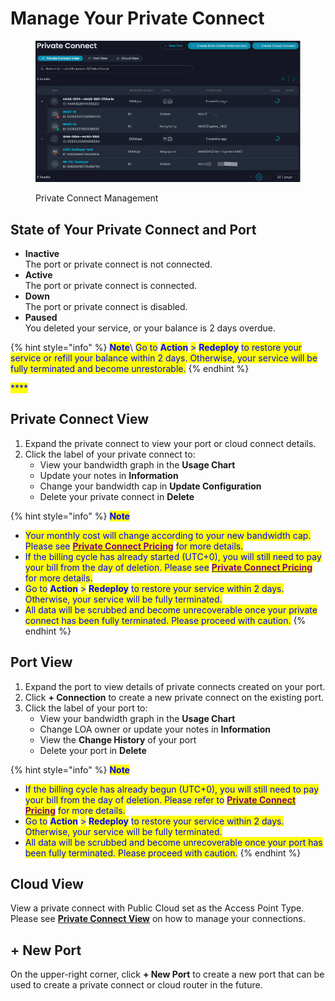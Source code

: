 # Manage Your Private Connect

<figure><img src="../../../.gitbook/assets/Article_1 (11).jpg" alt=""><figcaption><p>Private Connect Management</p></figcaption></figure>

## **State of Your Private Connect and Port**

* **Inactive**\
  The port or private connect is not connected.
* **Active**\
  The port or private connect is connected.
* **Down**\
  The port or private connect is disabled.
* **Paused** \
  You deleted your service, or your balance is 2 days overdue.

{% hint style="info" %}
<mark style="color:blue;">**Note**</mark>\ <mark style="color:blue;">Go to</mark> <mark style="color:blue;"></mark><mark style="color:blue;">**Action**</mark> <mark style="color:blue;"></mark><mark style="color:blue;">></mark> <mark style="color:blue;"></mark><mark style="color:blue;">**Redeploy**</mark> <mark style="color:blue;"></mark><mark style="color:blue;">to restore your service or refill your balance within 2 days. Otherwise, your service will be fully terminated and become unrestorable.</mark>
{% endhint %}

<mark style="color:blue;">****</mark>

## **Private Connect View**

1. Expand the private connect to view your port or cloud connect details.
2. Click the label of your private connect to:
   * View your bandwidth graph in the **Usage Chart**
   * Update your notes in **Information**
   * Change your bandwidth cap in **Update Configuration**
   * Delete your private connect in **Delete**

{% hint style="info" %}
<mark style="color:blue;">**Note**</mark>

* <mark style="color:blue;">Your monthly cost will change according to your new bandwidth cap. Please see</mark> [<mark style="color:purple;">**Private Connect Pricing**</mark>](../../../pricing/cloud-networking-pricing/private-connect-pricing.md) <mark style="color:blue;">for more details.</mark>
* <mark style="color:blue;">If the billing cycle has already started (UTC+0), you will still need to pay your bill from the day of deletion. Please see</mark> [<mark style="color:purple;">**Private Connect Pricing**</mark>](../../../pricing/cloud-networking-pricing/private-connect-pricing.md) <mark style="color:blue;">for more details.</mark>
* <mark style="color:blue;">Go to</mark> <mark style="color:blue;"></mark><mark style="color:blue;">**Action**</mark> <mark style="color:blue;"></mark><mark style="color:blue;">></mark> <mark style="color:blue;"></mark><mark style="color:blue;">**Redeploy**</mark> <mark style="color:blue;"></mark><mark style="color:blue;">to restore your service within 2 days. Otherwise, your service will be fully terminated.</mark>
* <mark style="color:blue;">All data will be scrubbed and become unrecoverable once your private connect has been fully terminated. Please proceed with caution.</mark>
{% endhint %}



## **Port View**

1. Expand the port to view details of private connects created on your port.
2. Click **+ Connection** to create a new private connect on the existing port.
3. Click the label of your port to:
   * View your bandwidth graph in the **Usage Chart**
   * Change LOA owner or update your notes in **Information**
   * View the **Change History** of your port
   * Delete your port in **Delete**

{% hint style="info" %}
<mark style="color:blue;">**Note**</mark>

* <mark style="color:blue;">If the billing cycle has already begun (UTC+0), you will still need to pay your bill from the day of deletion. Please refer to</mark> [<mark style="color:purple;">**Private Connect Pricing**</mark>](../../../pricing/cloud-networking-pricing/private-connect-pricing.md) <mark style="color:blue;">for more details.</mark>
* <mark style="color:blue;">Go to</mark> <mark style="color:blue;"></mark><mark style="color:blue;">**Action**</mark> <mark style="color:blue;"></mark><mark style="color:blue;">></mark> <mark style="color:blue;"></mark><mark style="color:blue;">**Redeploy**</mark> <mark style="color:blue;"></mark><mark style="color:blue;">to restore your service within 2 days. Otherwise, your service will be fully terminated.</mark>
* <mark style="color:blue;">All data will be scrubbed and become unrecoverable once your port has been fully terminated. Please proceed with caution.</mark>
{% endhint %}



## **Cloud View**

View a private connect with Public Cloud set as the Access Point Type. Please see [**Private Connect View**](manage-your-private-connect.md#private-connect-view) on how to manage your connections.



## **+ New Port**

On the upper-right corner, click **+ New Port** to create a new port that can be used to create a private connect or cloud router in the future.

